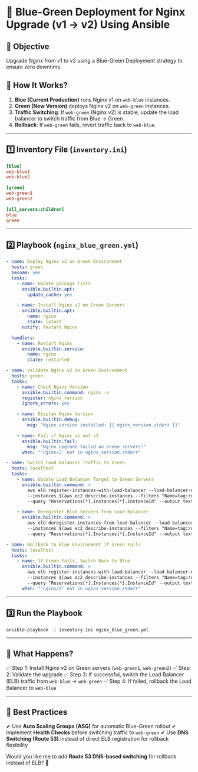 # 🚀 Blue-Green Deployment for Nginx Upgrade (v1 → v2) Using Ansible

## 🔹 Objective
Upgrade Nginx from v1 to v2 using a Blue-Green Deployment strategy to ensure zero downtime.

## 🔹 How It Works?
1. **Blue (Current Production)** runs Nginx v1 on `web-blue` instances.
2. **Green (New Version)** deploys Nginx v2 on `web-green` instances.
3. **Traffic Switching**: If `web-green` (Nginx v2) is stable, update the load balancer to switch traffic from Blue → Green.
4. **Rollback**: If `web-green` fails, revert traffic back to `web-blue`.

---
## 1️⃣ Inventory File (`inventory.ini`)
```ini
[blue]
web-blue1
web-blue2

[green]
web-green1
web-green2

[all_servers:children]
blue
green
```

---
## 2️⃣ Playbook (`nginx_blue_green.yml`)
```yaml
- name: Deploy Nginx v2 on Green Environment
  hosts: green
  become: yes
  tasks:
    - name: Update package lists
      ansible.builtin.apt:
        update_cache: yes

    - name: Install Nginx v2 on Green Servers
      ansible.builtin.apt:
        name: nginx
        state: latest
      notify: Restart Nginx

  handlers:
    - name: Restart Nginx
      ansible.builtin.service:
        name: nginx
        state: restarted

- name: Validate Nginx v2 on Green Environment
  hosts: green
  tasks:
    - name: Check Nginx Version
      ansible.builtin.command: nginx -v
      register: nginx_version
      ignore_errors: yes

    - name: Display Nginx Version
      ansible.builtin.debug:
        msg: "Nginx version installed: {{ nginx_version.stderr }}"

    - name: Fail if Nginx is not v2
      ansible.builtin.fail:
        msg: "Nginx upgrade failed on Green servers!"
      when: "'nginx/2' not in nginx_version.stderr"

- name: Switch Load Balancer Traffic to Green
  hosts: localhost
  tasks:
    - name: Update Load Balancer Target to Green Servers
      ansible.builtin.command: >
        aws elb register-instances-with-load-balancer --load-balancer-name my-lb
        --instances $(aws ec2 describe-instances --filters "Name=tag:role,Values=green"
        --query "Reservations[*].Instances[*].InstanceId" --output text)

    - name: Deregister Blue Servers from Load Balancer
      ansible.builtin.command: >
        aws elb deregister-instances-from-load-balancer --load-balancer-name my-lb
        --instances $(aws ec2 describe-instances --filters "Name=tag:role,Values=blue"
        --query "Reservations[*].Instances[*].InstanceId" --output text)

- name: Rollback to Blue Environment if Green Fails
  hosts: localhost
  tasks:
    - name: If Green Fails, Switch Back to Blue
      ansible.builtin.command: >
        aws elb register-instances-with-load-balancer --load-balancer-name my-lb
        --instances $(aws ec2 describe-instances --filters "Name=tag:role,Values=blue"
        --query "Reservations[*].Instances[*].InstanceId" --output text)
      when: "'nginx/2' not in nginx_version.stderr"
```

---
## 3️⃣ Run the Playbook
```sh
ansible-playbook -i inventory.ini nginx_blue_green.yml
```

---
## 📌 What Happens?
✅ Step 1: Install Nginx v2 on Green servers (`web-green1`, `web-green2`)
✅ Step 2: Validate the upgrade
✅ Step 3: If successful, switch the Load Balancer (ELB) traffic from `web-blue` → `web-green`
✅ Step 4: If failed, rollback the Load Balancer to `web-blue`

---
## 🔹 Best Practices
✔ Use **Auto Scaling Groups (ASG)** for automatic Blue-Green rollout
✔ Implement **Health Checks** before switching traffic to `web-green`
✔ Use **DNS Switching (Route 53)** instead of direct ELB registration for rollback flexibility

Would you like me to add **Route 53 DNS-based switching** for rollback instead of ELB? 🚀
